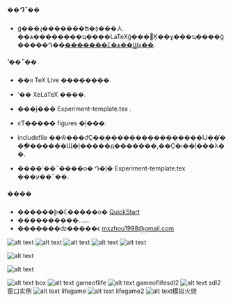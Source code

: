 ##### ��Դ˵��
- ģ���ɻ�������ʦ�ṩ���人��ѧ��������ҵ����LaTeXģ���޸Ķ��ɣ���ҵ����ģ�����Դ��[�������Ľ�ѧ��Ϣҳ��](http://aff.whu.edu.cn/huangzh/).

##### ʹ��˵��
- ��װ TeX Live ��������.

- ʹ�� XeLaTeX ����.

- ���ĵ��� Experiment-template.tex .

- ͼƬ����� figures �ļ���.

- includefile ��ŵ���ժҪ��֣����������������Ĳ��֡�
  ��ֱ������Щ�ļ�����д�������,��Ҫ�ı��ļ���λ��.

- ����ʹ��˵����ο� Դ�ļ� Experiment-template.tex ���ע��˵��.

##### ����

- ������ϸ�Ľ�����ο� [QuickStart](https://xiaoxinganling.github.io/2019/06/26/WHU-LaTeX/#start)
- ����������......
- �������ʣ�����ϵ mxzhou1998@gmail.com


![alt text](image.png)
![alt text](image-1.png)
![alt text](image-2.png)
![alt text](image-3.png)
![alt text](image-4.png)

![alt text](image-5.png)

![alt text](image-6.png)

![alt text](image-7.png) box
![alt text](image-8.png) gameoflife
![alt text](image-9.png) gameoflifesdl2
![alt text](image-10.png) sdl2窗口实例
![alt text](image-11.png) lifegame
![alt text](image-13.png) lifegame2
![alt text](image-12.png)模拟火烧